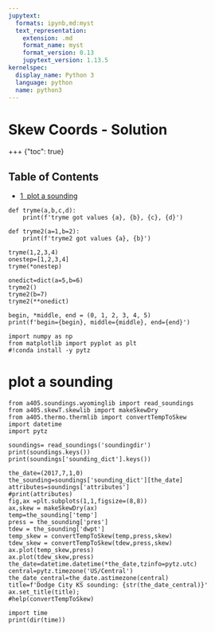 ```yaml
---
jupytext:
  formats: ipynb,md:myst
  text_representation:
    extension: .md
    format_name: myst
    format_version: 0.13
    jupytext_version: 1.13.5
kernelspec:
  display_name: Python 3
  language: python
  name: python3
---
```


# Skew Coords - Solution

+++ {"toc": true}

## Table of Contents

<div class="toc" style="margin-top: 1em;"><ul class="toc-item"><li><span><a href="#plot-a-sounding" data-toc-modified-id="plot-a-sounding-1"><span class="toc-item-num">1&nbsp;&nbsp;</span>plot a sounding</a></span></li></ul></div>

```{code-cell} ipython3
def tryme(a,b,c,d):
    print(f'tryme got values {a}, {b}, {c}, {d}')
    
def tryme2(a=1,b=2):
    print(f'tryme2 got values {a}, {b}')
    
tryme(1,2,3,4)    
onestep=[1,2,3,4]
tryme(*onestep)

onedict=dict(a=5,b=6)
tryme2()
tryme2(b=7)
tryme2(**onedict)

begin, *middle, end = (0, 1, 2, 3, 4, 5)
print(f'begin={begin}, middle={middle}, end={end}')
```

```{code-cell} ipython3
import numpy as np
from matplotlib import pyplot as plt
#!conda install -y pytz
```

# plot a sounding

```{code-cell} ipython3
from a405.soundings.wyominglib import read_soundings
from a405.skewT.skewlib import makeSkewDry
from a405.thermo.thermlib import convertTempToSkew
import datetime
import pytz

soundings= read_soundings('soundingdir')
print(soundings.keys())
print(soundings['sounding_dict'].keys())
```

```{code-cell} ipython3
the_date=(2017,7,1,0)
the_sounding=soundings['sounding_dict'][the_date]
attributes=soundings['attributes']
#print(attributes)
fig,ax =plt.subplots(1,1,figsize=(8,8))
ax,skew = makeSkewDry(ax)
temp=the_sounding['temp']
press = the_sounding['pres']
tdew = the_sounding['dwpt']
temp_skew = convertTempToSkew(temp,press,skew)
tdew_skew = convertTempToSkew(tdew,press,skew)
ax.plot(temp_skew,press)
ax.plot(tdew_skew,press)
the_date=datetime.datetime(*the_date,tzinfo=pytz.utc)
central=pytz.timezone('US/Central')
the_date_central=the_date.astimezone(central)
title=f'Dodge City KS sounding: {str(the_date_central)}'
ax.set_title(title);
#help(convertTempToSkew)
```

```{code-cell} ipython3
import time
print(dir(time))
```

```{code-cell} ipython3

```
